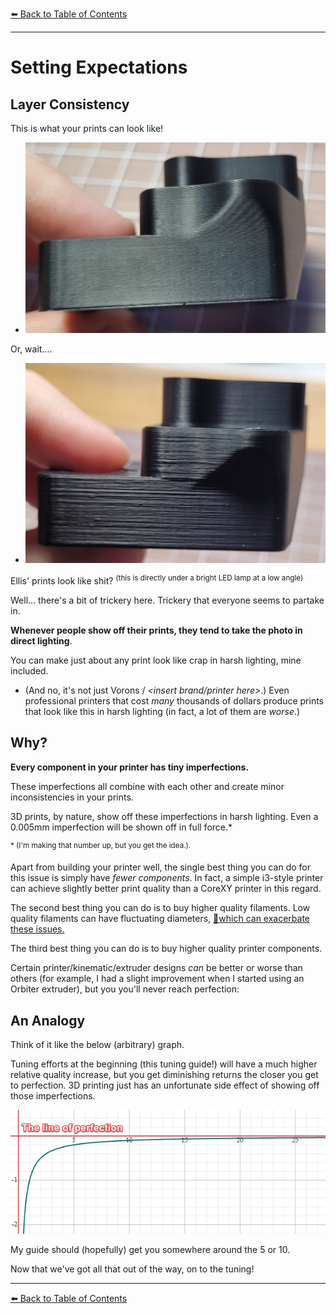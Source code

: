 [:arrow_left: Back to Table of Contents](/README.md)

---
# Setting Expectations
## Layer Consistency

This is what your prints can look like!

- ![](/images/setting_expectations/Setting_Expectations_DirectLight.jpg) 


Or, wait....

- ![](/images/setting_expectations/Setting_Expectations_HarshLight.jpg) 

Ellis' prints look like shit? <sup> (this is directly under a bright LED lamp at a low angle) </sup>

Well... there's a bit of trickery here. Trickery that everyone seems to partake in.

**Whenever people show off their prints, they tend to take the photo in direct lighting**. 

You can make just about any print look like crap in harsh lighting, mine included.

- (And no, it's not just Vorons / *\<insert brand/printer here\>*.) Even professional printers that cost *many* thousands of dollars produce prints that look like this in harsh lighting (in fact, a lot of them are *worse*.)

## Why?

**Every component in your printer has tiny imperfections.**

These imperfections all combine with each other and create minor inconsistencies in your prints. 

3D prints, by nature, show off these imperfections in harsh lighting. Even a 0.005mm imperfection will be shown off in full force.*

<sup>\* (I'm making that number up, but you get the idea.).</sup> 

Apart from building your printer well, the single best thing you can do for this issue is simply have *fewer components*. In fact, a simple i3-style printer can achieve slightly better print quality than a CoreXY printer in this regard.

The second best thing you can do is to buy higher quality filaments. Low quality filaments can have fluctuating diameters, [:page_facing_up:which can exacerbate these issues.](https://github.com/Deutherius/Filament-Width-Comp-Experiments/blob/main/README.md#some-updates)

The third best thing you can do is to buy higher quality printer components.

Certain printer/kinematic/extruder designs *can* be better or worse than others (for example, I had a slight improvement when I started using an Orbiter extruder), but you you'll never reach perfection:

## An Analogy
Think of it like the below (arbitrary) graph. 

Tuning efforts at the beginning (this tuning guide!) will have a much higher relative quality increase, but you get diminishing returns the closer you get to perfection. 3D printing just has an unfortunate side effect of showing off those imperfections.

![](/images/setting_expectations/AnalogyGraph.png) 

My guide should (hopefully) get you somewhere around the 5 or 10.


Now that we've got all that out of the way, on to the tuning!

---

[:arrow_left: Back to Table of Contents](/README.md)